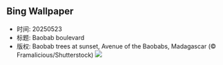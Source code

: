 ## Bing Wallpaper
- 时间: 20250523
- 标题: Baobab boulevard
- 版权: Baobab trees at sunset, Avenue of the Baobabs, Madagascar (© Framalicious/Shutterstock)
![](https://cn.bing.com/th?id=OHR.BaobabAvenue_EN-US3968050605_UHD.jpg&rf=LaDigue_UHD.jpg&pid=hp&w=3840&h=2160&rs=1&c=4)
